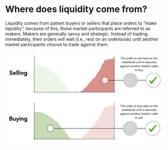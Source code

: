 # Where does liquidity come from?

Liquidity comes from patient buyers or sellers that place orders to “make liquidity”; because of this, these market participants are referred to as makers. Makers are generally savvy and strategic. Instead of trading immediately, their orders will wait \(i.e., rest on an orderbook\) until another market participants choose to trade against them.

![](../../.gitbook/assets/picture17.png)

